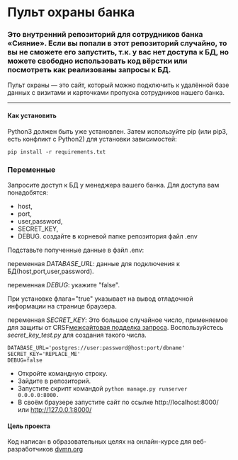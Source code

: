 # Пульт охраны банка

### Это внутренний репозиторий для сотрудников банка «Сияние». Если вы попали в этот репозиторий случайно, то вы не сможете его запустить, т.к. у вас нет доступа к БД, но можете свободно использовать код вёрстки или посмотреть как реализованы запросы к БД.

Пульт охраны — это сайт, который можно подключить к удалённой базе данных с визитами и карточками пропуска сотрудников нашего банка.
***
#### Как установить
Python3 должен быть уже установлен. Затем используйте pip (или pip3, есть конфликт с Python2) для установки зависимостей:
```
pip install -r requirements.txt
```
### Переменные
Запросите доступ к БД у менеджера вашего банка.
Для доступа вам понадобятся:
* host, 
* port,
* user,password,
* SECRET_KEY,
* DEBUG.
создайте в корневой папке репозитория файл .env

Подставьте полученные данные в файл .env:

переменная *DATABASE_URL*: данные для подключения к БД(host,port,user,password).

переменная *DEBUG*: укажите "false".

При установке флага="true" указывает на вывод отладочной информации на странице браузера.

переменная *SECRET_KEY*: Это большое случайное число, применяемое для защиты от CRSF[межсайтовая подделка запроса](https://ru.wikipedia.org/wiki/%D0%9C%D0%B5%D0%B6%D1%81%D0%B0%D0%B9%D1%82%D0%BE%D0%B2%D0%B0%D1%8F_%D0%BF%D0%BE%D0%B4%D0%B4%D0%B5%D0%BB%D0%BA%D0%B0_%D0%B7%D0%B0%D0%BF%D1%80%D0%BE%D1%81%D0%B0 "межсайтовая подделка запроса").
Воспользуйстесь *secret_key_test.py* для создания такого числа.
```
DATABASE_URL='postgres://user:password@host:port/dbname'
SECRET_KEY='REPLACE_ME'
DEBUG=false
```
* Откройте командную строку.
* Зайдите в репозиторий.
* Запустите скрипт командой  ```python manage.py runserver 0.0.0.0:8000. ```
* В своём браузере запустите сайт по ссылке http://localhost:8000/ или http://127.0.0.1:8000/

#### Цель проекта
Код написан в образовательных целях на онлайн-курсе для веб-разработчиков [dvmn.org](https://dvmn.org)
